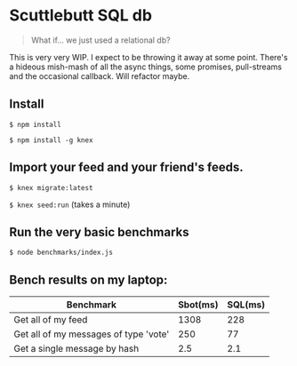 # Scuttlebutt SQL db

> What if... we just used a relational db?

This is very very WIP. I expect to be throwing it away at some point. There's a hideous mish-mash of all the async things, some promises, pull-streams and the occasional callback. Will refactor maybe. 

## Install

`$ npm install`

`$ npm install -g knex`

## Import your feed and your friend's feeds.

`$ knex migrate:latest`

`$ knex seed:run` (takes a minute)

## Run the very basic benchmarks

`$ node benchmarks/index.js`

## Bench results on my laptop:

Benchmark | Sbot(ms) | SQL(ms)
---|---|---
Get all of my feed | 1308 | 228
Get all of my messages of type 'vote' | 250 | 77 
Get a single message by hash | 2.5 | 2.1 
